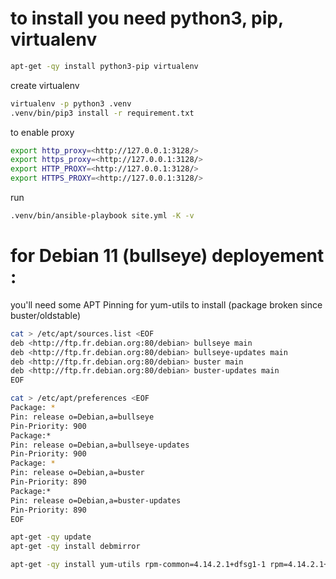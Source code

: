 # to install you need python3, pip, virtualenv

```bash
apt-get -qy install python3-pip virtualenv
```

create virtualenv

```bash
virtualenv -p python3 .venv
.venv/bin/pip3 install -r requirement.txt
```

to enable proxy

```bash
export http_proxy=<http://127.0.0.1:3128/>
export https_proxy=<http://127.0.0.1:3128/>
export HTTP_PROXY=<http://127.0.0.1:3128/>
export HTTPS_PROXY=<http://127.0.0.1:3128/>
```

run

```bash
.venv/bin/ansible-playbook site.yml -K -v
```

# for Debian 11 (bullseye) deployement :

you'll need some APT Pinning for yum-utils to install (package broken since buster/oldstable)

```bash
cat > /etc/apt/sources.list <EOF
deb <http://ftp.fr.debian.org:80/debian> bullseye main
deb <http://ftp.fr.debian.org:80/debian> bullseye-updates main
deb <http://ftp.fr.debian.org:80/debian> buster main
deb <http://ftp.fr.debian.org:80/debian> buster-updates main
EOF
```

```bash
cat > /etc/apt/preferences <EOF
Package: *
Pin: release o=Debian,a=bullseye
Pin-Priority: 900
Package:*
Pin: release o=Debian,a=bullseye-updates
Pin-Priority: 900
Package: *
Pin: release o=Debian,a=buster
Pin-Priority: 890
Package:*
Pin: release o=Debian,a=buster-updates
Pin-Priority: 890
EOF
```

```bash
apt-get -qy update
apt-get -qy install debmirror
```

```bash
apt-get -qy install yum-utils rpm-common=4.14.2.1+dfsg1-1 rpm=4.14.2.1+dfsg1-1 rpm2cpio=4.14.2.1+dfsg1-1 debugedit=4.14.2.1+dfsg1-1
```
